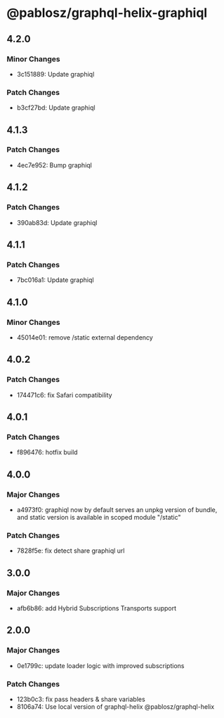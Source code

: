 # @pablosz/graphql-helix-graphiql

## 4.2.0

### Minor Changes

- 3c151889: Update graphiql

### Patch Changes

- b3cf27bd: Update graphiql

## 4.1.3

### Patch Changes

- 4ec7e952: Bump graphiql

## 4.1.2

### Patch Changes

- 390ab83d: Update graphiql

## 4.1.1

### Patch Changes

- 7bc016a1: Update graphiql

## 4.1.0

### Minor Changes

- 45014e01: remove /static external dependency

## 4.0.2

### Patch Changes

- 174471c6: fix Safari compatibility

## 4.0.1

### Patch Changes

- f896476: hotfix build

## 4.0.0

### Major Changes

- a4973f0: graphiql now by default serves an unpkg version of bundle, and static version is available in scoped module "/static"

### Patch Changes

- 7828f5e: fix detect share graphiql url

## 3.0.0

### Major Changes

- afb6b86: add Hybrid Subscriptions Transports support

## 2.0.0

### Major Changes

- 0e1799c: update loader logic with improved subscriptions

### Patch Changes

- 123b0c3: fix pass headers & share variables
- 8106a74: Use local version of graphql-helix @pablosz/graphql-helix

